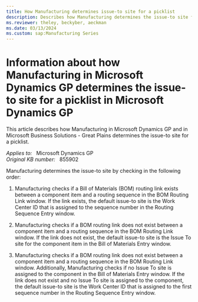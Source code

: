 ```yaml
---
title: How Manufacturing determines issue-to site for a picklist
description: Describes how Manufacturing determines the issue-to site for a picklist.
ms.reviewer: theley, beckyber, aeckman
ms.date: 03/13/2024
ms.custom: sap:Manufacturing Series
---
```

# Information about how Manufacturing in Microsoft Dynamics GP determines the issue-to site for a picklist in Microsoft Dynamics GP

This article describes how Manufacturing in Microsoft Dynamics GP and in Microsoft Business Solutions - Great Plains determines the issue-to site for a picklist.

_Applies to:_ &nbsp; Microsoft Dynamics GP  
_Original KB number:_ &nbsp; 855902

Manufacturing determines the issue-to site by checking in the following order:

1. Manufacturing checks if a Bill of Materials (BOM) routing link exists between a component item and a routing sequence in the BOM Routing Link window. If the link exists, the default issue-to site is the Work Center ID that is assigned to the sequence number in the Routing Sequence Entry window.

2. Manufacturing checks if a BOM routing link does not exist between a component item and a routing sequence in the BOM Routing Link window. If the link does not exist, the default issue-to site is the Issue To site for the component item in the Bill of Materials Entry window.

3. Manufacturing checks if a BOM routing link does not exist between a component item and a routing sequence in the BOM Routing Link window. Additionally, Manufacturing checks if no Issue To site is assigned to the component in the Bill of Materials Entry window. If the link does not exist and no Issue To site is assigned to the component, the default issue-to site is the Work Center ID that is assigned to the first sequence number in the Routing Sequence Entry window.
